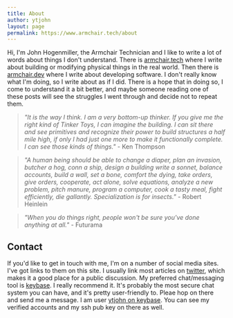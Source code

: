 ```yaml
---
title: About
author: ytjohn
layout: page
permalink: https://www.armchair.tech/about
---
```


Hi, I'm John Hogenmiller, the Armchair Technician and I like to write a lot of words about things I don't understand. There is [armchair.tech](https://armchair.tech) where I write about building or modifying physical things in the real world. Then there is [armchair.dev](https://armchair.dev) where I write about developing software. I don't really know what I'm doing, so I write about as if I did. There is a hope that in doing so, I come to understand it a bit better, and maybe someone reading one of these posts will see the struggles I went through and decide not to repeat them.

>_"It is the way I think. I am a very bottom-up thinker. If you give me the right kind of Tinker Toys, I can imagine the building. I can sit there and see primitives and recognize their power to build structures a half mile high, if only I had just one more to make it functionally complete. I can see those kinds of things."_  - Ken Thompson

>_"A human being should be able to change a diaper, plan an invasion, butcher a hog, conn a ship, design a building write a sonnet, balance accounts, build a wall, set a bone, comfort the dying, take orders, give orders, cooperate, act alone, solve equations, analyze a new problem, pitch manure, program a computer, cook a tasty meal, fight efficiently, die gallantly. Specialization is for insects."_  - Robert Heinlein

>_"When you do things right, people won't be sure you've done anything at all."_ - Futurama  

## Contact

If you'd like to get in touch with me, I'm on a number of social media sites. I've got links to them on this site. I usually link most articles on [twitter](https://twitter.com/thearmchairtech), which makes it a good place for a public discussion. My preferred chat/messaging tool is [keybase](https://keybase.io). I really recommend it. It's probably the most secure chat system you can have, and it's pretty user-friendly to. Pleae hop on there and send me a message. I am user [ytjohn on keybase](https://keybase.io/ytjohn). You can see my verified accounts and my ssh pub key on there as well.

